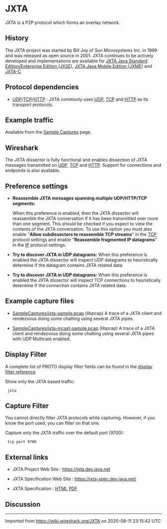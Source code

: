 # JXTA

JXTA is a P2P protocol which forms an overlay network.

## History

The JXTA project was started by Bill Joy of Sun Microsystems Inc. in 1999 and was released as open source in 2001. JXTA continues to be actively developed and implementations are available for [JXTA Java Standard Edition/Enterprise Edition (JXSE)](https://jxta-jxse.dev.java.net), [JXTA Java Mobile Edition (JXME)](https://jxta-jxse.dev.java.net) and [JXTA-C](https://jxta-c.dev.java.net)

## Protocol dependencies

  - [UDP](/UDP)/[TCP](/TCP)/[HTTP](/HTTP) : JXTA commonly uses [UDP](/UDP), [TCP](/TCP) and [HTTP](/HTTP) as its transport protocols.

## Example traffic

Available from the [Sample Captures](/Sample-Captures) page.  

## Wireshark

The JXTA dissector is fully functional and enables dissection of JXTA messages transmitted on [UDP](/UDP), [TCP](/TCP) and [HTTP](/HTTP). Support for connections and endpoints is also available.

## Preference settings

  - **Reassemble JXTA messages spanning multiple UDP/HTTP/TCP segments:**
    
    When this preference is enabled, then the JXTA dissector will reassemble the JXTA conversation if it has been transmitted over more than one segment. This should be checked if you expect to view the contents of the JXTA conversation. To use this option you must also enable "**Allow subdissectors to reassemble TCP streams**" in the [TCP](/TCP) protocol settings and enable "**Reassemble fragmented IP datagrams**" in the [IP](/IP) protocol settings.

  - **Try to discover JXTA in UDP datagrams:** When this preference is enabled the JXTA dissector will inspect UDP datagrams to heuristically determine if the datagram contains JXTA related data.

  - **Try to discover JXTA in UDP datagrams:** When this preference is enabled the JXTA dissector will inspect TCP connections to heuristically determine if the connection contains JXTA related data.

## Example capture files

  - [SampleCaptures/jxta-sample.pcap](uploads/__moin_import__/attachments/SampleCaptures/jxta-sample.pcap) (libpcap) A trace of a JXTA client and rendezvous doing some chatting using several JXTA pipes.

  - [SampleCaptures/jxta-mcast-sample.pcap](uploads/__moin_import__/attachments/SampleCaptures/jxta-mcast-sample.pcap) (libpcap) A trace of a JXTA client and rendezvous doing some chatting using several JXTA pipes with UDP Multicast enabled.

## Display Filter

A complete list of PROTO display filter fields can be found in the [display filter reference](http://www.wireshark.org/docs/dfref/j/jxta.html)

Show only the JXTA based traffic:

``` 
 jxta 
```

## Capture Filter

You cannot directly filter JXTA protocols while capturing. However, if you know the port used, you can filter on that one.

Capture only the JXTA traffic over the default port (9700):

``` 
 tcp port 9700 
```

## External links

  - JXTA Project Web Site : <https://jxta.dev.java.net>

  - JXTA Specification Web Site : <https://jxta-spec.dev.java.net/>

  - JXTA Specification : [HTML](https://jxta-spec.dev.java.net/nonav/JXTAProtocols.html) [PDF](https://jxta-spec.dev.java.net/JXTAProtocols.pdf)

## Discussion

---

Imported from https://wiki.wireshark.org/JXTA on 2020-08-11 23:15:42 UTC
